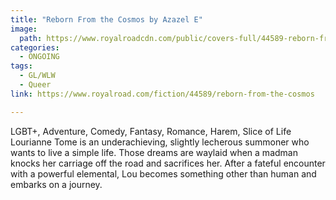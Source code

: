 ```yaml
---
title: "Reborn From the Cosmos by Azazel E"
image:
  path: https://www.royalroadcdn.com/public/covers-full/44589-reborn-from-the-cosmos.jpg
categories:
  - ONGOING
tags:
  - GL/WLW
  - Queer
link: https://www.royalroad.com/fiction/44589/reborn-from-the-cosmos

---
```

LGBT+, Adventure, Comedy, Fantasy, Romance, Harem, Slice of Life
Lourianne Tome is an underachieving, slightly lecherous summoner who wants to live a simple life. Those dreams are waylaid when a madman knocks her carriage off the road and sacrifices her. After a fateful encounter with a powerful elemental, Lou becomes something other than human and embarks on a journey.

